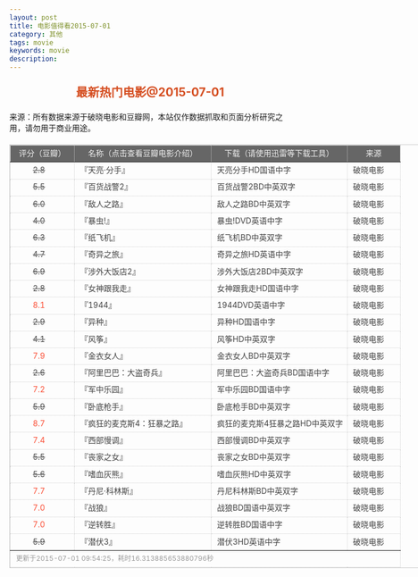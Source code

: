 ```yaml
---
layout: post
title: 电影值得看2015-07-01
category: 其他
tags: movie
keywords: movie 
description: 
---
```

<h2 style="text-align:center;color:#D54E21;margin:20px auto">最新热门电影@2015-07-01</h2>
<div>来源：所有数据来源于破晓电影和豆瓣网，本站仅作数据抓取和页面分析研究之用，请勿用于商业用途。</div>
<table id="movietb">
   <thead>
     <tr>
       <td width="100px">评分（豆瓣）</td>
       <td width="230px">名称（点击查看豆瓣电影介绍）</td>
       <td>下载（请使用迅雷等下载工具）</td>
       <td width="80px">来源</td>
     </tr>
   </thead>
   <tbody>
    <tr><td><a class="grade_bad" href="http://movie.douban.com/subject/26378829/collections" target="_blank">2.8</a></td>      <td>『<a class="movie" href="http://movie.douban.com/subject/26378829/" target="_blank">天亮·分手</a>』</td>      <td><a class="dllink" href="ftp://3:3@p13.poxiao.com:8202/[www.poxiao.com破晓电影]天亮分手HD国语中字.rmvb" target="_blank">天亮分手HD国语中字</a></td>      <td><a class="dlsource" href="http://www.poxiao.com/movie/38524.html" target="_blank">破晓电影</a><br /></td>    </tr>    <tr><td><a class="grade_bad" href="http://movie.douban.com/subject/25833539/collections" target="_blank">5.5</a></td>      <td>『<a class="movie" href="http://movie.douban.com/subject/25833539/" target="_blank">百货战警2</a>』</td>      <td><a class="dllink" href="ftp://2:2@p13.poxiao.com:8202/[www.poxiao.com破晓电影]百货战警2BD中英双字.rmvb" target="_blank">百货战警2BD中英双字</a></td>      <td><a class="dlsource" href="http://www.poxiao.com/movie/38522.html" target="_blank">破晓电影</a><br /></td>    </tr>    <tr><td><a class="grade_bad" href="http://movie.douban.com/subject/10763202/collections" target="_blank">6.0</a></td>      <td>『<a class="movie" href="http://movie.douban.com/subject/10763202/" target="_blank">敌人之路</a>』</td>      <td><a class="dllink" href="ftp://1:1@p13.poxiao.com:8202/[www.poxiao.com破晓电影]敌人之路BD中英双字.rmvb" target="_blank">敌人之路BD中英双字</a></td>      <td><a class="dlsource" href="http://www.poxiao.com/movie/38521.html" target="_blank">破晓电影</a><br /></td>    </tr>    <tr><td><a class="grade_bad" href="http://movie.douban.com/subject/11530343/collections" target="_blank">4.0</a></td>      <td>『<a class="movie" href="http://movie.douban.com/subject/11530343/" target="_blank">暴虫!</a>』</td>      <td><a class="dllink" href="ftp://8:8@p13.poxiao.com:8202/[www.poxiao.com破晓电影]暴虫!DVD英语中字.rmvb" target="_blank">暴虫!DVD英语中字</a></td>      <td><a class="dlsource" href="http://www.poxiao.com/movie/38520.html" target="_blank">破晓电影</a><br /></td>    </tr>    <tr><td><a class="grade_bad" href="http://movie.douban.com/subject/25785003/collections" target="_blank">6.3</a></td>      <td>『<a class="movie" href="http://movie.douban.com/subject/25785003/" target="_blank">纸飞机</a>』</td>      <td><a class="dllink" href="ftp://6:6@p13.poxiao.com:8202/[www.poxiao.com破晓电影]纸飞机BD中英双字.rmvb" target="_blank">纸飞机BD中英双字</a></td>      <td><a class="dlsource" href="http://www.poxiao.com/movie/38518.html" target="_blank">破晓电影</a><br /></td>    </tr>    <tr><td><a class="grade_bad" href="http://movie.douban.com/subject/3283185/collections" target="_blank">4.7</a></td>      <td>『<a class="movie" href="http://movie.douban.com/subject/3283185/" target="_blank">奇异之旅</a>』</td>      <td><a class="dllink" href="ftp://7:7@p13.poxiao.com:8202/[www.poxiao.com破晓电影]奇异之旅HD英语中字.rmvb" target="_blank">奇异之旅HD英语中字</a></td>      <td><a class="dlsource" href="http://www.poxiao.com/movie/38517.html" target="_blank">破晓电影</a><br /></td>    </tr>    <tr><td><a class="grade_bad" href="http://movie.douban.com/subject/25809101/collections" target="_blank">6.9</a></td>      <td>『<a class="movie" href="http://movie.douban.com/subject/25809101/" target="_blank">涉外大饭店2</a>』</td>      <td><a class="dllink" href="ftp://5:5@p13.poxiao.com:8202/[www.poxiao.com破晓电影]涉外大饭店2BD中英双字.rmvb" target="_blank">涉外大饭店2BD中英双字</a></td>      <td><a class="dlsource" href="http://www.poxiao.com/movie/38516.html" target="_blank">破晓电影</a><br /></td>    </tr>    <tr><td><a class="grade_bad" href="http://movie.douban.com/subject/25852337/collections" target="_blank">2.8</a></td>      <td>『<a class="movie" href="http://movie.douban.com/subject/25852337/" target="_blank">女神跟我走</a>』</td>      <td><a class="dllink" href="ftp://4:4@p13.poxiao.com:8202/[www.poxiao.com破晓电影]女神跟我走HD国语中字.rmvb" target="_blank">女神跟我走HD国语中字</a></td>      <td><a class="dlsource" href="http://www.poxiao.com/movie/38514.html" target="_blank">破晓电影</a><br /></td>    </tr>    <tr><td><a class="grade_good" href="http://movie.douban.com/subject/26356488/collections" target="_blank">8.1</a></td>      <td>『<a class="movie" href="http://movie.douban.com/subject/26356488/" target="_blank">1944</a>』</td>      <td><a class="dllink" href="ftp://3:3@p13.poxiao.com:8202/[www.poxiao.com破晓电影]1944DVD英语中字.rmvb" target="_blank">1944DVD英语中字</a></td>      <td><a class="dlsource" href="http://www.poxiao.com/movie/38513.html" target="_blank">破晓电影</a><br /></td>    </tr>    <tr><td><a class="grade_bad" href="http://movie.douban.com/subject/26345722/collections" target="_blank">2.9</a></td>      <td>『<a class="movie" href="http://movie.douban.com/subject/26345722/" target="_blank">异种</a>』</td>      <td><a class="dllink" href="ftp://2:2@p13.poxiao.com:8202/[www.poxiao.com破晓电影]异种HD国语中字.rmvb" target="_blank">异种HD国语中字</a></td>      <td><a class="dlsource" href="http://www.poxiao.com/movie/38511.html" target="_blank">破晓电影</a><br /></td>    </tr>    <tr><td><a class="grade_bad" href="http://movie.douban.com/subject/25795893/collections" target="_blank">4.1</a></td>      <td>『<a class="movie" href="http://movie.douban.com/subject/25795893/" target="_blank">风筝</a>』</td>      <td><a class="dllink" href="ftp://1:1@p13.poxiao.com:8202/[www.poxiao.com破晓电影]风筝HD中英双字.rmvb" target="_blank">风筝HD中英双字</a></td>      <td><a class="dlsource" href="http://www.poxiao.com/movie/38510.html" target="_blank">破晓电影</a><br /></td>    </tr>    <tr><td><a class="grade_good" href="http://movie.douban.com/subject/10792633/collections" target="_blank">7.9</a></td>      <td>『<a class="movie" href="http://movie.douban.com/subject/10792633/" target="_blank">金衣女人</a>』</td>      <td><a class="dllink" href="ftp://8:8@p13.poxiao.com:8202/[www.poxiao.com破晓电影]金衣女人BD中英双字.rmvb" target="_blank">金衣女人BD中英双字</a></td>      <td><a class="dlsource" href="http://www.poxiao.com/movie/38509.html" target="_blank">破晓电影</a><br /></td>    </tr>    <tr><td><a class="grade_bad" href="http://movie.douban.com/subject/26323678/collections" target="_blank">2.6</a></td>      <td>『<a class="movie" href="http://movie.douban.com/subject/26323678/" target="_blank">阿里巴巴：大盗奇兵</a>』</td>      <td><a class="dllink" href="ftp://7:7@p13.poxiao.com:8202/[www.poxiao.com破晓电影]阿里巴巴：大盗奇兵BD国语中字.rmvb" target="_blank">阿里巴巴：大盗奇兵BD国语中字</a></td>      <td><a class="dlsource" href="http://www.poxiao.com/movie/38508.html" target="_blank">破晓电影</a><br /></td>    </tr>    <tr><td><a class="grade_good" href="http://movie.douban.com/subject/20515070/collections" target="_blank">7.2</a></td>      <td>『<a class="movie" href="http://movie.douban.com/subject/20515070/" target="_blank">军中乐园</a>』</td>      <td><a class="dllink" href="ftp://6:6@p13.poxiao.com:8202/[www.poxiao.com破晓电影]军中乐园BD国语中字.rmvb" target="_blank">军中乐园BD国语中字</a></td>      <td><a class="dlsource" href="http://www.poxiao.com/movie/38389.html" target="_blank">破晓电影</a><br /></td>    </tr>    <tr><td><a class="grade_bad" href="http://movie.douban.com/subject/20379462/collections" target="_blank">5.9</a></td>      <td>『<a class="movie" href="http://movie.douban.com/subject/20379462/" target="_blank">卧底枪手</a>』</td>      <td><a class="dllink" href="ftp://5:5@p13.poxiao.com:8202/[www.poxiao.com破晓电影]卧底枪手BD中英双字.rmvb" target="_blank">卧底枪手BD中英双字</a></td>      <td><a class="dlsource" href="http://www.poxiao.com/movie/38507.html" target="_blank">破晓电影</a><br /></td>    </tr>    <tr><td><a class="grade_good" href="http://movie.douban.com/subject/3592854/collections" target="_blank">8.7</a></td>      <td>『<a class="movie" href="http://movie.douban.com/subject/3592854/" target="_blank">疯狂的麦克斯4：狂暴之路</a>』</td>      <td><a class="dllink" href="ftp://4:4@p13.poxiao.com:8202/[www.poxiao.com破晓电影]疯狂的麦克斯4狂暴之路HD中英双字.rmvb" target="_blank">疯狂的麦克斯4狂暴之路HD中英双字</a></td>      <td><a class="dlsource" href="http://www.poxiao.com/movie/38506.html" target="_blank">破晓电影</a><br /></td>    </tr>    <tr><td><a class="grade_good" href="http://movie.douban.com/subject/25731554/collections" target="_blank">7.4</a></td>      <td>『<a class="movie" href="http://movie.douban.com/subject/25731554/" target="_blank">西部慢调</a>』</td>      <td><a class="dllink" href="ftp://3:3@p13.poxiao.com:8202/[www.poxiao.com破晓电影]西部慢调BD中英双字.rmvb " target="_blank">西部慢调BD中英双字</a></td>      <td><a class="dlsource" href="http://www.poxiao.com/movie/38505.html" target="_blank">破晓电影</a><br /></td>    </tr>    <tr><td><a class="grade_bad" href="http://movie.douban.com/subject/10741865/collections" target="_blank">5.5</a></td>      <td>『<a class="movie" href="http://movie.douban.com/subject/10741865/" target="_blank">丧家之女</a>』</td>      <td><a class="dllink" href="ftp://2:2@p13.poxiao.com:8202/[www.poxiao.com破晓电影]丧家之女BD中英双字.rmvb" target="_blank">丧家之女BD中英双字</a></td>      <td><a class="dlsource" href="http://www.poxiao.com/movie/38504.html" target="_blank">破晓电影</a><br /></td>    </tr>    <tr><td><a class="grade_bad" href="http://movie.douban.com/subject/10594841/collections" target="_blank">5.6</a></td>      <td>『<a class="movie" href="http://movie.douban.com/subject/10594841/" target="_blank">嗜血灰熊</a>』</td>      <td><a class="dllink" href="ftp://1:1@p13.poxiao.com:8202/[www.poxiao.com破晓电影]嗜血灰熊HD中英双字.rmvb" target="_blank">嗜血灰熊HD中英双字</a></td>      <td><a class="dlsource" href="http://www.poxiao.com/movie/38503.html" target="_blank">破晓电影</a><br /></td>    </tr>    <tr><td><a class="grade_good" href="http://movie.douban.com/subject/10440069/collections" target="_blank">7.7</a></td>      <td>『<a class="movie" href="http://movie.douban.com/subject/10440069/" target="_blank">丹尼·科林斯</a>』</td>      <td><a class="dllink" href="ftp://8:8@p13.poxiao.com:8202/[www.poxiao.com破晓电影]丹尼科林斯BD中英双字.rmvb" target="_blank">丹尼科林斯BD中英双字</a></td>      <td><a class="dlsource" href="http://www.poxiao.com/movie/38498.html" target="_blank">破晓电影</a><br /></td>    </tr>    <tr><td><a class="grade_good" href="http://movie.douban.com/subject/24753810/collections" target="_blank">7.0</a></td>      <td>『<a class="movie" href="http://movie.douban.com/subject/24753810/" target="_blank">战狼</a>』</td>      <td><a class="dllink" href="ftp://7:7@p13.poxiao.com:8202/[www.poxiao.com破晓电影]战狼BD国语中英双字.rmvb" target="_blank">战狼BD国语中英双字</a></td>      <td><a class="dlsource" href="http://www.poxiao.com/movie/38282.html" target="_blank">破晓电影</a><br /></td>    </tr>    <tr><td><a class="grade_good" href="http://movie.douban.com/subject/22276795/collections" target="_blank">7.0</a></td>      <td>『<a class="movie" href="http://movie.douban.com/subject/22276795/" target="_blank">逆转胜</a>』</td>      <td><a class="dllink" href="ftp://6:6@p13.poxiao.com:8202/[www.poxiao.com破晓电影]逆转胜BD国语中字.rmvb" target="_blank">逆转胜BD国语中字</a></td>      <td><a class="dlsource" href="http://www.poxiao.com/movie/38497.html" target="_blank">破晓电影</a><br /></td>    </tr>    <tr><td><a class="grade_bad" href="http://movie.douban.com/subject/25728008/collections" target="_blank">5.9</a></td>      <td>『<a class="movie" href="http://movie.douban.com/subject/25728008/" target="_blank">潜伏3</a>』</td>      <td><a class="dllink" href="ftp://5:5@p13.poxiao.com:8202/[www.poxiao.com破晓电影]潜伏3HD英语中字.rmvb" target="_blank">潜伏3HD英语中字</a></td>      <td><a class="dlsource" href="http://www.poxiao.com/movie/38496.html" target="_blank">破晓电影</a><br /></td>    </tr>
  </tbody>
  <tfoot>
    <tr>
      <td colspan="4">更新于2015-07-01 09:54:25，耗时16.313885653880796秒</td>
    </tr>
  </tfoot>
</table>
<style>
#movietb {width:790px;border:1px #CCCCCC solid;font-size:14px;margin:20px auto;}
#movietb td {border:1px #CCCCCC dotted;line-height:24px;vertical-align: middle;}
#movietb a {text-decoration:none;color:#464646; text-shadow:0 1px 0 #F2F2F2;border:0!important}
#movietb a:hover {text-decoration:underline;color:#D54E21;}
#movietb tbody tr:hover{background:#CCC}
.grade_good {color:#FF5138!important;margin-left:30px}
.grade_bad {text-decoration:line-through!important;margin-left:30px}
#movietb thead {background-color:#666;color:#eee;text-align:center}
#movietb tbody {text-align:left;}
#movietb tbody td {padding-left:10px;}
#movietb tfoot td,.size {padding-left: 10px;font-size:12px;color:#999}
</style>